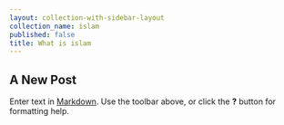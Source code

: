 ```yaml
---
layout: collection-with-sidebar-layout
collection_name: islam
published: false
title: What is islam
---
```

## A New Post

Enter text in [Markdown](http://daringfireball.net/projects/markdown/). Use the toolbar above, or click the **?** button for formatting help.
